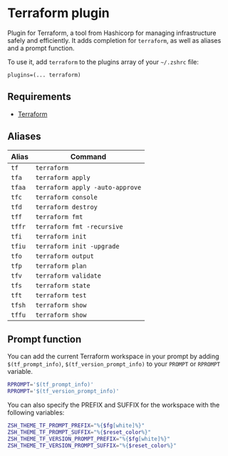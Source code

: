 # Terraform plugin

Plugin for Terraform, a tool from Hashicorp for managing infrastructure safely and efficiently. It adds
completion for `terraform`, as well as aliases and a prompt function.

To use it, add `terraform` to the plugins array of your `~/.zshrc` file:

```shell
plugins=(... terraform)
```

## Requirements

- [Terraform](https://terraform.io/)

## Aliases

| Alias   | Command                          |
|---------|----------------------------------|
| `tf`    | `terraform`                      |
| `tfa`   | `terraform apply`                |
| `tfaa`  | `terraform apply -auto-approve`  |
| `tfc`   | `terraform console`              |
| `tfd`   | `terraform destroy`              |
| `tff`   | `terraform fmt`                  |
| `tffr`  | `terraform fmt -recursive`       |
| `tfi`   | `terraform init`                 |
| `tfiu`  | `terraform init -upgrade`        |
| `tfo`   | `terraform output`               |
| `tfp`   | `terraform plan`                 |
| `tfv`   | `terraform validate`             |
| `tfs`   | `terraform state`                |
| `tft`   | `terraform test`                 |
| `tfsh`  | `terraform show`                 |
| `tffu`  | `terraform show`                 |

## Prompt function

You can add the current Terraform workspace in your prompt by adding `$(tf_prompt_info)`,
`$(tf_version_prompt_info)` to your `PROMPT` or `RPROMPT` variable.

```sh
RPROMPT='$(tf_prompt_info)'
RPROMPT='$(tf_version_prompt_info)'
```

You can also specify the PREFIX and SUFFIX for the workspace with the following variables:

```sh
ZSH_THEME_TF_PROMPT_PREFIX="%{$fg[white]%}"
ZSH_THEME_TF_PROMPT_SUFFIX="%{$reset_color%}"
ZSH_THEME_TF_VERSION_PROMPT_PREFIX="%{$fg[white]%}"
ZSH_THEME_TF_VERSION_PROMPT_SUFFIX="%{$reset_color%}"
```

